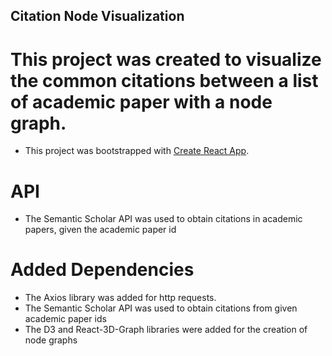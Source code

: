 ## Citation Node Visualization
# This project was created to visualize the common citations between a list of academic paper with a node graph.

- This project was bootstrapped with [Create React App](https://github.com/facebook/create-react-app).

# API
- The Semantic Scholar API was used to obtain citations in academic papers, given the academic paper id

# Added Dependencies
- The Axios library was added for http requests.
- The Semantic Scholar API was used to obtain citations from given academic paper ids
- The D3 and React-3D-Graph libraries were added for the creation of node graphs



